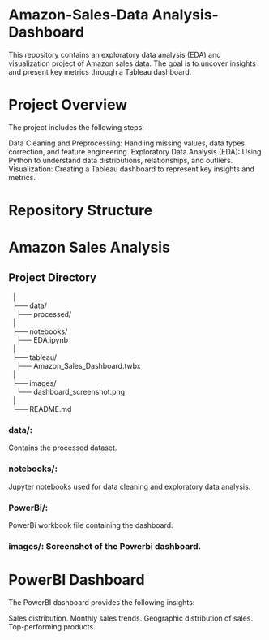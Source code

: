 # Amazon-Sales-Data Analysis-Dashboard

This repository contains an exploratory data analysis (EDA) and visualization project of Amazon sales data. The goal is to uncover insights and present key metrics through a Tableau dashboard.

# Project Overview
The project includes the following steps:

Data Cleaning and Preprocessing: Handling missing values, data types correction, and feature engineering.
Exploratory Data Analysis (EDA): Using Python to understand data distributions, relationships, and outliers.
Visualization: Creating a Tableau dashboard to represent key insights and metrics.

# Repository Structure

# Amazon Sales Analysis

## Project Directory
&nbsp;&nbsp;│  
&nbsp;&nbsp;├── data/  
&nbsp;&nbsp;&nbsp;&nbsp;├── processed/  
&nbsp;&nbsp;│  
&nbsp;&nbsp;├── notebooks/  
&nbsp;&nbsp;&nbsp;&nbsp;├── EDA.ipynb  
&nbsp;&nbsp;│  
&nbsp;&nbsp;├── tableau/  
&nbsp;&nbsp;&nbsp;&nbsp;├── Amazon_Sales_Dashboard.twbx  
&nbsp;&nbsp;│  
&nbsp;&nbsp;├── images/  
&nbsp;&nbsp;&nbsp;&nbsp;└── dashboard_screenshot.png  
&nbsp;&nbsp;│  
&nbsp;&nbsp;└── README.md



### data/: 
Contains the processed dataset.

### notebooks/: 
Jupyter notebooks used for data cleaning and exploratory data analysis.

### PowerBi/: 
PowerBi workbook file containing the dashboard.

### images/: Screenshot of the Powerbi dashboard.


# PowerBI Dashboard
The PowerBI dashboard provides the following insights:

Sales distribution.
Monthly sales trends.
Geographic distribution of sales.
Top-performing products.

